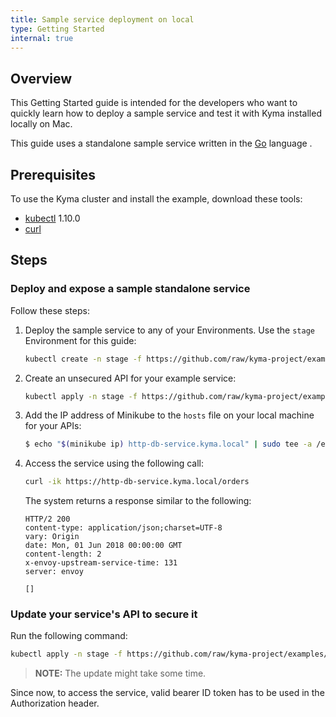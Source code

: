 ```yaml
---
title: Sample service deployment on local
type: Getting Started
internal: true
---
```


## Overview

This Getting Started guide is intended for the developers who want to quickly learn how to deploy a sample service and test it with Kyma installed locally on Mac.

This guide uses a standalone sample service written in the [Go](http://golang.org) language .

## Prerequisites

To use the Kyma cluster and install the example, download these tools:

- [kubectl](https://kubernetes.io/docs/tasks/tools/install-kubectl/) 1.10.0
- [curl](https://github.com/curl/curl)

## Steps

### Deploy and expose a sample standalone service

Follow these steps:

1. Deploy the sample service to any of your Environments. Use the `stage` Environment for this guide:

   ```bash
   kubectl create -n stage -f https://github.com/raw/kyma-project/examples/master/http-db-service/deployment/deployment.yaml
   ```

2. Create an unsecured API for your example service:

   ```bash
   kubectl apply -n stage -f https://github.com/raw/kyma-project/examples/master/gateway/service/api-without-auth.yaml
   ```

3. Add the IP address of Minikube to the `hosts` file on your local machine for your APIs:

   ```bash
   $ echo "$(minikube ip) http-db-service.kyma.local" | sudo tee -a /etc/hosts
   ```

4. Access the service using the following call:
   ```bash
   curl -ik https://http-db-service.kyma.local/orders
   ```

    The system returns a response similar to the following:
   ```
   HTTP/2 200
   content-type: application/json;charset=UTF-8
   vary: Origin
   date: Mon, 01 Jun 2018 00:00:00 GMT
   content-length: 2
   x-envoy-upstream-service-time: 131
   server: envoy

   []
   ```

### Update your service's API to secure it

Run the following command:

   ```bash
   kubectl apply -n stage -f https://github.com/raw/kyma-project/examples/master/gateway/service/api-with-auth.yaml
   ```

>**NOTE:** The update might take some time.

Since now, to access the service, valid bearer ID token has to be used in the Authorization header.
